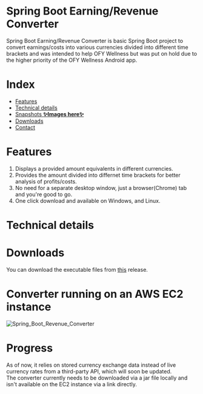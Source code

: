 # Spring Boot Earning/Revenue Converter
Spring Boot Earning/Revenue Converter is basic Spring Boot project to convert earnings/costs into various currencies divided into different time brackets and was intended to help OFY Wellness but was put on hold due to the higher priority of the OFY Wellness Android app.  

# Index
- [Features](#Features)
- [Technical details](#Technical-details)
- [Snapshots **✨Images here✨** ](#Snapshots) 
- [Downloads](#Pre-Release-Downloads)
- [Contact](#Contact)

# Features
1. Displays a provided amount equivalents in different currencies.
2. Provides the amount divided into differnet time brackets for better analysis of profits/costs.
3. No need for a separate desktop window, just a browser(Chrome) tab and you're good to go.
4. One click download and available on Windows, and Linux.

# Technical details
# Downloads
You can download the executable files from [this](https://github.com/PrathameshBhagat/Spring-Earning-Revenue-Converter/releases/tag/0.0.1) release.
# Converter running on an AWS EC2 instance
![Spring_Boot_Revenue_Converter](https://github.com/PrathameshBhagat/Spring-Earning-Revenue-Converter/assets/90595097/d81c4d31-ce84-4383-a17d-6549c47a5c29)
# Progress
As of now, it relies on stored currency exchange data instead of live currency rates from a third-party API, which will soon be updated.  
The converter currently needs to be downloaded via a jar file locally and isn't available on the EC2 instance via a link directly.
